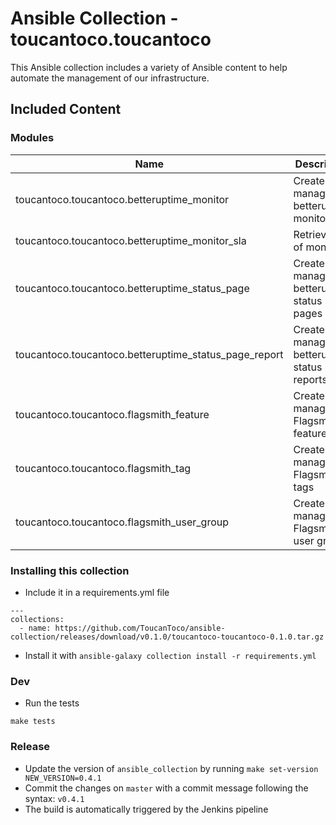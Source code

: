 # Ansible Collection - toucantoco.toucantoco

This Ansible collection includes a variety of Ansible content to help automate the management of our infrastructure.

## Included Content

### Modules

| Name                                                     | Description                                        |
| -------------------------------------------------------- | -------------------------------------------------- |
| toucantoco.toucantoco.betteruptime_monitor               | Create & manage betteruptime monitors              |
| toucantoco.toucantoco.betteruptime_monitor_sla           | Retrieve SLA of monitors                           |
| toucantoco.toucantoco.betteruptime_status_page           | Create & manage betteruptime status pages          |
| toucantoco.toucantoco.betteruptime_status_page_report    | Create & manage betteruptime status page reports   |
| toucantoco.toucantoco.flagsmith_feature                  | Create & manage Flagsmith features                 |
| toucantoco.toucantoco.flagsmith_tag                      | Create & manage Flagsmith tags                     |
| toucantoco.toucantoco.flagsmith_user_group               | Create & manage Flagsmith user groups              |


### Installing this collection

- Include it in a requirements.yml file
```
---
collections:
  - name: https://github.com/ToucanToco/ansible-collection/releases/download/v0.1.0/toucantoco-toucantoco-0.1.0.tar.gz
```

- Install it with `ansible-galaxy collection install -r requirements.yml`

### Dev

- Run the tests
 ```
 make tests
 ```

### Release

- Update the version of `ansible_collection` by running `make set-version NEW_VERSION=0.4.1`
- Commit the changes on `master` with a commit message following the syntax: `v0.4.1`
- The build is automatically triggered by the Jenkins pipeline
